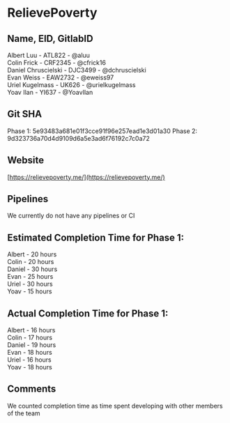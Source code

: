 # RelievePoverty

## Name, EID, GitlabID
Albert Luu - ATL822 - @aluu  
Colin Frick - CRF2345 - @cfrick16  
Daniel Chruscielski - DJC3499 - @dchruscielski  
Evan Weiss - EAW2732 - @eweiss97  
Uriel Kugelmass - UK626 - @urielkugelmass  
Yoav Ilan - YI637 - @YoavIlan  

## Git SHA
Phase 1: 5e93483a681e01f3cce91f96e257ead1e3d01a30
Phase 2: 9d323736a70d4d9109d6a5e3ad6f76192c7c0a72

## Website
[https://relievepoverty.me/](https://relievepoverty.me/)

## Pipelines
We currently do not have any pipelines or CI

## Estimated Completion Time for Phase 1:
Albert - 20 hours  
Colin - 20 hours  
Daniel - 30 hours  
Evan - 25 hours  
Uriel - 30 hours  
Yoav - 15 hours  

## Actual Completion Time for Phase 1:
Albert - 16 hours  
Colin - 17 hours  
Daniel - 19 hours  
Evan - 18 hours  
Uriel - 16 hours  
Yoav - 18 hours  

## Comments
We counted completion time as time spent developing with other members of the team